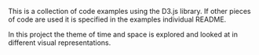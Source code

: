 This is a collection of code examples using the D3.js library.
If other pieces of code are used it is specified in the examples individual README. 

In this project the theme of time and space is explored and looked at in different visual representations.
